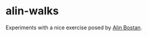 # alin-walks

Experiments with a nice exercise posed by [Alin Bostan](http://specfun.inria.fr/bostan/).